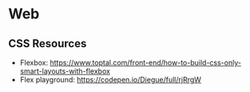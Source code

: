# Web

## CSS Resources

- Flexbox: https://www.toptal.com/front-end/how-to-build-css-only-smart-layouts-with-flexbox
- Flex playground: https://codepen.io/Diegue/full/rjRrgW